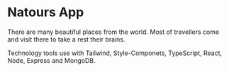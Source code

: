 # Natours App

There are many beautiful places from the world. Most of travellers come and visit there to take a rest their brains.

Technology tools use with Tailwind, Style-Componets, TypeScript, React, Node, Express and MongoDB.
